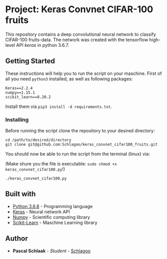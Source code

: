 # Project: Keras Convnet CIFAR-100 fruits

This repository contains a deep convolutional neural network to classify CIFAR-100 fruits-data. The network was created with the tensorflow high-level API *keras* in python 3.6.7.

## Getting Started

These instructions will help you to run the script on your maschine. First of all you need `python3` installed, as well as following packages:

~~~
Keras==2.2.4
numpy==1.15.1
scikit_learn==0.20.2
~~~

Install them via `pip3 install -d requirements.txt`.

### Installing

Before running the script clone the repository to your desired directory:

~~~
cd /path/to/desired/directory
git clone git@github.com:Schlagoo/keras_convnet_cifar100_fruits.git
~~~

You should now be able to run the script from the terminal (linux) via:

(Make shure you the file is executable: `sudo chmod +x keras_convnet_cifar100.py`!)

~~~
./keras_convnet_cifar100.py
~~~

## Built with

* [Python 3.6.8](https://www.python.org/) - Programming language
* [Keras](https://keras.io/) - Neural network API
* [Numpy](https://numpy.org/) - Scientific computing library
* [Scikit-Learn](https://scikit-learn.org/stable/) - Maschine Learning library



## Author

* **Pascal Schlaak** - *Student* - [Schlagoo](https://github.com/Schlagoo)
